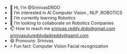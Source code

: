 - 👋 Hi, I’m @SrinivasDRDO
- 👀 I’m interested in AI Computer Vision , NLP ,ROBOTICS
- 🌱 I’m currently learning Robotics
- 💞️ I’m looking to collaborate on Robotics Companies
- 📫 How to reach me srinivas.reddy.drdo@gmail.com srinivasulureddydadireddy@gamil.com
- 😄 Pronouns: Srinivas
- ⚡ Fun fact: Computer Vision Facial recognization

<!---
SrinivasDRDO/SrinivasDRDO is a ✨ special ✨ repository because its `README.md` (this file) appears on your GitHub profile.
You can click the Preview link to take a look at your changes.
--->
